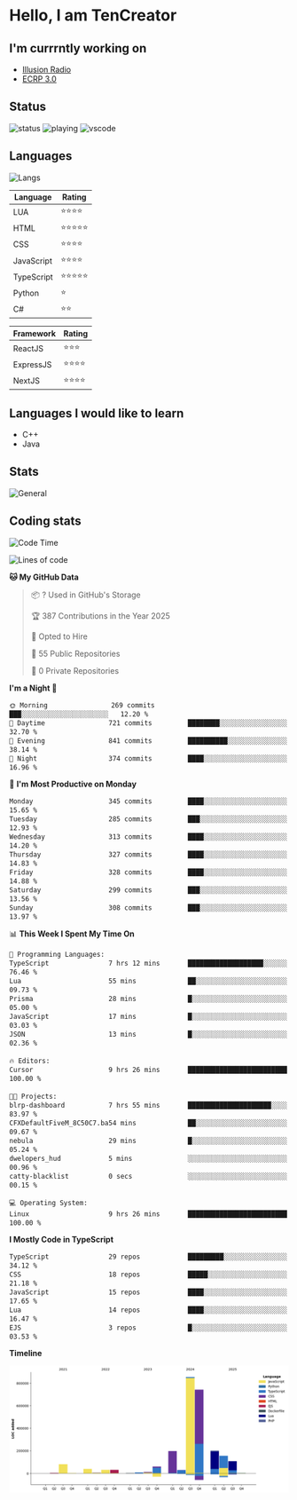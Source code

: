 # Hello, I am TenCreator

## I'm currrntly working on
- [Illusion Radio](https://illusionradio.co.uk/)
- [ECRP 3.0](http://github.com/Emerald-Coast-Roleplay/)

## Status
![status](https://api.statusbadges.me/badge/status/518334475038359555?simple=true&style=for-the-badge)
![playing](https://api.statusbadges.me/badge/playing/518334475038359555?style=for-the-badge)
![vscode](https://api.statusbadges.me/badge/vscode/518334475038359555?style=for-the-badge)

## Languages
![Langs](https://github-readme-stats.vercel.app/api/top-langs/?username=tencreator&layout=compact&theme=radical)


|Language|Rating|
|--------|------|
|LUA|⭐️⭐️⭐️⭐️|
|HTML|⭐️⭐️⭐️⭐️⭐️|
|CSS|⭐️⭐️⭐️⭐️|
|JavaScript|⭐️⭐️⭐️⭐️|
|TypeScript|⭐️⭐️⭐️⭐️⭐️|
|Python|⭐️|
|C#|⭐️⭐️ |

|Framework|Rating|
|--------|------|
|ReactJS|⭐️⭐️⭐|
|ExpressJS|⭐️⭐️⭐️⭐️|
|NextJS|⭐️⭐️⭐⭐️|

## Languages I would like to learn
- C++
- Java

## Stats
![General](https://github-readme-stats.vercel.app/api?username=tencreator&show_icons=true&theme=radical)

## Coding stats

<!--START_SECTION:waka-->
![Code Time](http://img.shields.io/badge/Code%20Time-468%20hrs%2034%20mins-blue)

![Lines of code](https://img.shields.io/badge/From%20Hello%20World%20I%27ve%20Written-2.0%20million%20lines%20of%20code-blue)

**🐱 My GitHub Data** 

> 📦 ? Used in GitHub's Storage 
 > 
> 🏆 387 Contributions in the Year 2025
 > 
> 💼 Opted to Hire
 > 
> 📜 55 Public Repositories 
 > 
> 🔑 0 Private Repositories 
 > 
**I'm a Night 🦉** 

```text
🌞 Morning                269 commits         ███░░░░░░░░░░░░░░░░░░░░░░   12.20 % 
🌆 Daytime                721 commits         ████████░░░░░░░░░░░░░░░░░   32.70 % 
🌃 Evening                841 commits         ██████████░░░░░░░░░░░░░░░   38.14 % 
🌙 Night                  374 commits         ████░░░░░░░░░░░░░░░░░░░░░   16.96 % 
```
📅 **I'm Most Productive on Monday** 

```text
Monday                   345 commits         ████░░░░░░░░░░░░░░░░░░░░░   15.65 % 
Tuesday                  285 commits         ███░░░░░░░░░░░░░░░░░░░░░░   12.93 % 
Wednesday                313 commits         ████░░░░░░░░░░░░░░░░░░░░░   14.20 % 
Thursday                 327 commits         ████░░░░░░░░░░░░░░░░░░░░░   14.83 % 
Friday                   328 commits         ████░░░░░░░░░░░░░░░░░░░░░   14.88 % 
Saturday                 299 commits         ███░░░░░░░░░░░░░░░░░░░░░░   13.56 % 
Sunday                   308 commits         ███░░░░░░░░░░░░░░░░░░░░░░   13.97 % 
```


📊 **This Week I Spent My Time On** 

```text
💬 Programming Languages: 
TypeScript               7 hrs 12 mins       ███████████████████░░░░░░   76.46 % 
Lua                      55 mins             ██░░░░░░░░░░░░░░░░░░░░░░░   09.73 % 
Prisma                   28 mins             █░░░░░░░░░░░░░░░░░░░░░░░░   05.00 % 
JavaScript               17 mins             █░░░░░░░░░░░░░░░░░░░░░░░░   03.03 % 
JSON                     13 mins             █░░░░░░░░░░░░░░░░░░░░░░░░   02.36 % 

🔥 Editors: 
Cursor                   9 hrs 26 mins       █████████████████████████   100.00 % 

🐱‍💻 Projects: 
blrp-dashboard           7 hrs 55 mins       █████████████████████░░░░   83.97 % 
CFXDefaultFiveM_8C50C7.ba54 mins             ██░░░░░░░░░░░░░░░░░░░░░░░   09.67 % 
nebula                   29 mins             █░░░░░░░░░░░░░░░░░░░░░░░░   05.24 % 
dwelopers_hud            5 mins              ░░░░░░░░░░░░░░░░░░░░░░░░░   00.96 % 
catty-blacklist          0 secs              ░░░░░░░░░░░░░░░░░░░░░░░░░   00.15 % 

💻 Operating System: 
Linux                    9 hrs 26 mins       █████████████████████████   100.00 % 
```

**I Mostly Code in TypeScript** 

```text
TypeScript               29 repos            █████████░░░░░░░░░░░░░░░░   34.12 % 
CSS                      18 repos            █████░░░░░░░░░░░░░░░░░░░░   21.18 % 
JavaScript               15 repos            ████░░░░░░░░░░░░░░░░░░░░░   17.65 % 
Lua                      14 repos            ████░░░░░░░░░░░░░░░░░░░░░   16.47 % 
EJS                      3 repos             █░░░░░░░░░░░░░░░░░░░░░░░░   03.53 % 
```



**Timeline**

![Lines of Code chart](https://raw.githubusercontent.com/tencreator/tencreator/main/assets/bar_graph.png)


<!--END_SECTION:waka-->
